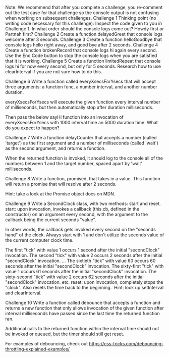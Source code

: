 Note: We recommend that after you complete a challenge, you re-comment out the test case for that challenge so the console output is not confusing when working on subsequent challenges.
Challenge 1
Thinking point (no writing code necessary for this challenge): Inspect the code given to you in Challenge 1. In what order should the console logs come out? Howdy first or Partnah first?
Challenge 2
Create a function delayedGreet that console logs welcome after 3 seconds.
Challenge 3
Create a function helloGoodbye that console logs hello right away, and good bye after 2 seconds.
Challenge 4
Create a function brokenRecord that console logs hi again every second. Use the End Code button to stop the console logs when you are satisfied that it is working.
Challenge 5
Create a function limitedRepeat that console logs hi for now every second, but only for 5 seconds. Research how to use clearInterval if you are not sure how to do this.

Challenge 6
Write a function called everyXsecsForYsecs that will accept three arguments: a function func, a number interval, and another number duration.

everyXsecsForYsecs will execute the given function every interval number of milliseconds, but then automatically stop after duration milliseconds.

Then pass the below sayHi function into an invocation of everyXsecsForYsecs with 1000 interval time an 5000 duration time.
What do you expect to happen?

Challenge 7
Write a function delayCounter that accepts a number (called 'target') as the first argument and a number of milliseconds (called 'wait') as the second argument, and returns a function.

When the returned function is invoked, it should log to the console all of the numbers between 1 and the target number, spaced apart by 'wait' milliseconds.

Challenge 8
Write a function, promised, that takes in a value. This function will return a promise that will resolve after 2 seconds.

Hint: take a look at the Promise object docs on MDN.

Challenge 9
Write a SecondClock class, with two methods: start and reset.​
start: upon invocation, invokes a callback (this.cb, defined in the constructor) on an argument every second, with the argument to the callback being the current seconds "value".

In other words, the callback gets invoked every second on the "seconds hand" of the clock. Always start with 1 and don't utilize the seconds value of the current computer clock time.

The first "tick" with value 1 occurs 1 second after the initial "secondClock" invocation.
The second "tick" with value 2 occurs 2 seconds after the initial "secondClock" invocation.
...
The sixtieth "tick" with value 60 occurs 60 seconds after the initial "secondClock" invocation.
The sixty-first "tick" with value 1 occurs 61 seconds after the initial "secondClock" invocation.
The sixty-second "tick" with value 2 occurs 62 seconds after the initial "secondClock" invocation.
etc.
reset: upon invocation, completely stops the "clock".
Also resets the time back to the beginning.
​
Hint: look up setInterval and clearInterval.

Challenge 10
Write a function called debounce that accepts a function and returns a new function that only allows invocation of the given function after interval milliseconds have passed since the last time the returned function ran.

Additional calls to the returned function within the interval time should not be invoked or queued, but the timer should still get reset.

For examples of debouncing, check out https://css-tricks.com/debouncing-throttling-explained-examples/